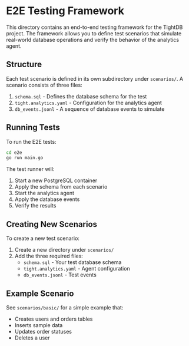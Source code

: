 # E2E Testing Framework

This directory contains an end-to-end testing framework for the TightDB project. The framework allows you to define test scenarios that simulate real-world database operations and verify the behavior of the analytics agent.

## Structure

Each test scenario is defined in its own subdirectory under `scenarios/`. A scenario consists of three files:

1. `schema.sql` - Defines the database schema for the test
2. `tight.analytics.yaml` - Configuration for the analytics agent
3. `db_events.jsonl` - A sequence of database events to simulate

## Running Tests

To run the E2E tests:

```bash
cd e2e
go run main.go
```

The test runner will:
1. Start a new PostgreSQL container
2. Apply the schema from each scenario
3. Start the analytics agent
4. Apply the database events
5. Verify the results

## Creating New Scenarios

To create a new test scenario:

1. Create a new directory under `scenarios/`
2. Add the three required files:
   - `schema.sql` - Your test database schema
   - `tight.analytics.yaml` - Agent configuration
   - `db_events.jsonl` - Test events

## Example Scenario

See `scenarios/basic/` for a simple example that:
- Creates users and orders tables
- Inserts sample data
- Updates order statuses
- Deletes a user 